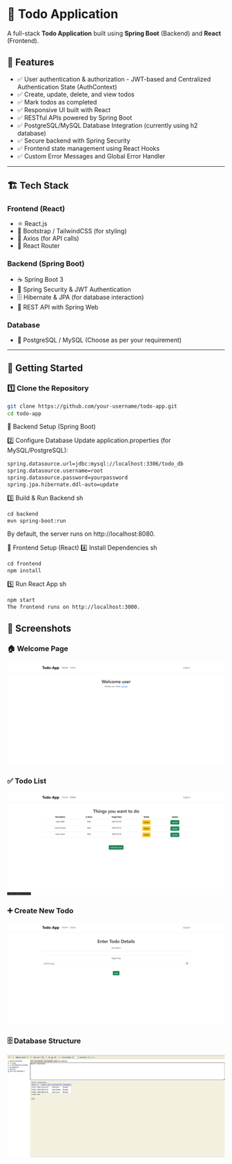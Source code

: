 # 📝 Todo Application

A full-stack **Todo Application** built using **Spring Boot** (Backend) and **React** (Frontend).

## 📌 Features
- ✅ User authentication & authorization - JWT-based and Centralized Authentication State (AuthContext)
- ✅ Create, update, delete, and view todos
- ✅ Mark todos as completed
- ✅ Responsive UI built with React
- ✅ RESTful APIs powered by Spring Boot
- ✅ PostgreSQL/MySQL Database Integration (currently using h2 database)
- ✅ Secure backend with Spring Security
- ✅ Frontend state management using React Hooks
- ✅ Custom Error Messages and Global Error Handler


---

## 🏗️ **Tech Stack**
### **Frontend** (React)
- ⚛️ React.js
- 🎨 Bootstrap / TailwindCSS (for styling)
- 🔄 Axios (for API calls)
- 🔧 React Router

### **Backend** (Spring Boot)
- ☕ Spring Boot 3
- 🔐 Spring Security & JWT Authentication
- 🗄️ Hibernate & JPA (for database interaction)
- 📡 REST API with Spring Web

### **Database**
- 💾 PostgreSQL / MySQL (Choose as per your requirement)

---

## 🚀 **Getting Started**

### **1️⃣ Clone the Repository**
```sh
git clone https://github.com/your-username/todo-app.git
cd todo-app
```
🎯 Backend Setup (Spring Boot)

2️⃣ Configure Database
Update application.properties (for MySQL/PostgreSQL):
```
spring.datasource.url=jdbc:mysql://localhost:3306/todo_db
spring.datasource.username=root
spring.datasource.password=yourpassword
spring.jpa.hibernate.ddl-auto=update
```

3️⃣ Build & Run Backend
sh
```
cd backend
mvn spring-boot:run
```
By default, the server runs on http://localhost:8080.

🎨 Frontend Setup (React)
4️⃣ Install Dependencies
sh
```
cd frontend
npm install
```
5️⃣ Run React App
sh
```
npm start
The frontend runs on http://localhost:3000.
```



## 📸 Screenshots

### 🏠 Welcome Page
![Welcome Page](./screenshots/Welcome%20Page.png)

### ✅ Todo List
![Todo List](./screenshots/Todo%20List.png)

### ➕ Create New Todo
![Create Todo](./screenshots/Add%20a%20new%20todo.png)

### 🗄️ Database Structure
![Database](./screenshots/Database.png)

